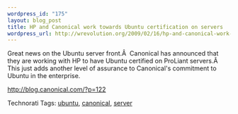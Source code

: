 ```yaml
--- 
wordpress_id: "175"
layout: blog_post
title: HP and Canonical work towards Ubuntu certification on servers
wordpress_url: http://wrevolution.org/2009/02/16/hp-and-canonical-work-towards-ubuntu-certification-on-servers/
---
```

Great news on the Ubuntu server front.Â  Canonical has announced that they are working with HP to have Ubuntu certified on ProLiant servers.Â  This just adds another level of assurance to Canonical's commitment to Ubuntu in the enterprise.

http://blog.canonical.com/?p=122

Technorati Tags: <a class="performancingtags" rel="tag" href="http://technorati.com/tag/ubuntu">ubuntu</a>, <a class="performancingtags" rel="tag" href="http://technorati.com/tag/canonical">canonical</a>, <a class="performancingtags" rel="tag" href="http://technorati.com/tag/server">server</a>
<div class="zemanta-pixie"><img class="zemanta-pixie-img" src="http://img.zemanta.com/pixy.gif?x-id=33baa46d-8962-43bb-9c5c-a853eaa6402d" alt="" /></div>

